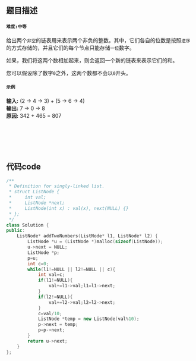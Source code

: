 ## 题目描述
#### `难度:中等`
给出两个`非空`的链表用来表示两个非负的整数。其中，它们各自的位数是按照`逆序`的方式存储的，并且它们的每个节点只能存储`一位`数字。

如果，我们将这两个数相加起来，则会返回一个新的链表来表示它们的和。

您可以假设除了数字`0`之外，这两个数都不会以`0`开头。

#### `示例`
**输入:** (2 -> 4 -> 3) + (5 -> 6 -> 4)<br>
**输出:** 7 -> 0 -> 8<br>
**原因:** 342 + 465 = 807<br>


<br>
<br>
<br>
<br>

## 代码code
```C++
/**
 * Definition for singly-linked list.
 * struct ListNode {
 *     int val;
 *     ListNode *next;
 *     ListNode(int x) : val(x), next(NULL) {}
 * };
 */
class Solution {
public:
    ListNode* addTwoNumbers(ListNode* l1, ListNode* l2) {
        ListNode *u = (ListNode *)malloc(sizeof(ListNode));
        u->next = NULL;
        ListNode *p;
        p=u;
        int c=0;
        while(l1!=NULL || l2!=NULL || c){
            int val=c;
            if(l1!=NULL){
                val+=l1->val;l1=l1->next;
            }
            if(l2!=NULL){
                val+=l2->val;l2=l2->next;
            }
            c=val/10;
            ListNode *temp = new ListNode(val%10);
            p->next = temp;
            p=p->next;
        }
        return u->next;
    }
};
```
